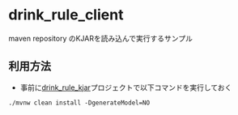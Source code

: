 # drink_rule_client

maven repository のKJARを読み込んで実行するサンプル

## 利用方法

- 事前に[drink_rule_kjar](./../drink_rule_kjar/)プロジェクトで以下コマンドを実行しておく

```
./mvnw clean install -DgenerateModel=NO
```

